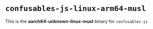 # `confusables-js-linux-arm64-musl`

This is the **aarch64-unknown-linux-musl** binary for `confusables-js`
